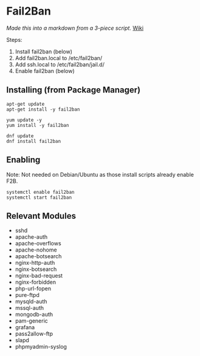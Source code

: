# Fail2Ban
*Made this into a markdown from a 3-piece script.*
[Wiki](https://github.com/fail2ban/fail2ban/wiki)

Steps:
  1. Install fail2ban (below)
  2. Add fail2ban.local to /etc/fail2ban/
  3. Add ssh.local to /etc/fail2ban/jail.d/
  4. Enable fail2ban (below)

## Installing (from Package Manager)
```
apt-get update
apt-get install -y fail2ban
```
```
yum update -y
yum install -y fail2ban
```
```
dnf update
dnf install fail2ban
```

## Enabling
Note: Not needed on Debian/Ubuntu as those install scripts already enable F2B.
```
systemctl enable fail2ban
systemctl start fail2ban
```

## Relevant Modules
- sshd
- apache-auth
- apache-overflows
- apache-nohome
- apache-botsearch
- nginx-http-auth
- nginx-botsearch
- nginx-bad-request
- nginx-forbidden
- php-url-fopen
- pure-ftpd
- mysqld-auth
- mssql-auth
- mongodb-auth
- pam-generic
- grafana
- pass2allow-ftp
- slapd
- phpmyadmin-syslog
